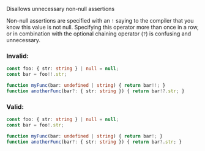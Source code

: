 Disallows unnecessary non-null assertions

Non-null assertions are specified with an `!` saying to the compiler that you
know this value is not null.  Specifying this operator more than once in a row,
or in combination with the optional chaining operator (`?`) is confusing and
unnecessary.

### Invalid:

```typescript
const foo: { str: string } | null = null;
const bar = foo!!.str;

function myFunc(bar: undefined | string) { return bar!!; }
function anotherFunc(bar?: { str: string }) { return bar!?.str; }
```

### Valid:

```typescript
const foo: { str: string } | null = null;
const bar = foo!.str;

function myFunc(bar: undefined | string) { return bar!; }
function anotherFunc(bar?: { str: string }) { return bar?.str; }
```
